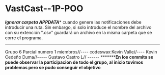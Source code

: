 # VastCast--1P-POO
***Ignorar carpeta APPDATA**** cuando genere las notificaciones debe introducir una ruta. Sin embargo, si solo introduce el nombre del archivo con su extención ".csv" guardará un archivo en la misma carpeta que se corre el programa.
_____________________________________________________
Grupo 6 Parcial numero 1
miembros//----
codeswax:Kevin Valle//----
Kevin Cedeño Duma//-----
Gustavo Castro L// ------
*****************En los commits se puede observar la participacion de todo el grupo, al inicio tuvimos problemas pero se pudo conseguir el objetivo**********



